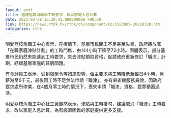 ```yaml
---
layout: post
title: 團體倡取消職津工時要求　改以家庭入息計算
date: 2021-03-28 15:20:41.000000000 +08:00
link: https://news.rthk.hk/rthk/ch/component/k2/1583009-20210328.htm
categories: rthk
---
```


明愛荔枝角職工中心表示，在疫情下，基層市民開工不足甚至失業，政府將放寬「在職家庭津貼計劃」的工時門檻，由144小時下降至72小時。團體表示，部分基層市民仍然未能達到工時要求，失去津貼領取資格，促請政府重新修訂「職津」計劃，紓緩基層家庭的貧窮問題。

有食肆員工表示，受到限聚令等措施影響，僱主要求將工時降低至每日4小時，月薪減至6千元，最後因工時不足無法申請「職津」。亦有麻雀館服務員說，因政府要求處所停業，在4個月零工時的情況下，喪失申請「職津」資格，要靠積蓄過活。

明愛荔枝角職工中心社工黃韻然表示，津貼與工時掛勾，建議取消「職津」工時要求，改以家庭入息計算，為有經濟困難的家庭提供更多支援。　
